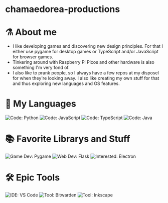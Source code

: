 # chamaedorea-productions
 
# ⚗ About me

- I like developing games and discovering new design principles. For that I either use pygame for desktop games or TypeScript and/or JavaScript for browser games.
- Tinkering around with Raspberry Pi Picos and other hardware is also something I'm very fond of.  
- I also like to prank people, so I always have a few repos at my disposel for when they're looking away. I also like creating my own stuff for that and thus exploring new languages and OS features.

# 🔌 My Languages

![Code: Python](https://img.shields.io/badge/CODE-PYTHON-f72585?style=for-the-badge&logo=python&logoColor=ffffff)
![Code: JavaScript](https://img.shields.io/badge/CODE-JAVASCRIPT-b5179e?style=for-the-badge&logo=javascript&logoColor=ffffff)
![Code: TypeScript](https://img.shields.io/badge/CODE-TYPESCRIPT-7209b7?style=for-the-badge&logo=typescript&logoColor=ffffff)
![Code: Java](https://img.shields.io/badge/CODE-JAVA-560bad?style=for-the-badge&logo=java&logoColor=ffffff)

# 📚 Favorite Librarys and Stuff

![Game Dev: Pygame](https://img.shields.io/badge/GAME%20DEV-PYGAME-3a0ca3?style=for-the-badge&logoColor=ffffff)
![Web Dev: Flask](https://img.shields.io/badge/WEB%20DEV-FLASK-3a0ca3?style=for-the-badge&logo=flask&logoColor=ffffff)
![Interested: Electron](https://img.shields.io/badge/INTERESTED-ELECTRON-3f37c9?style=for-the-badge&logo=electron&logoColor=ffffff)

# 🛠 Epic Tools

![IDE: VS Code](https://img.shields.io/badge/IDE-VS%20CODE-4361ee?style=for-the-badge&logo=visual-studio-code&logoColor=ffffff)
![Tool: Bitwarden](https://img.shields.io/badge/TOOL-BITWARDEN-4895ef?style=for-the-badge&logo=bitwarden&logoColor=ffffff)
![Tool: Inkscape](https://img.shields.io/badge/TOOL-INKSCAPE-4cc9f0?style=for-the-badge&logo=inkscape&logoColor=ffffff)
